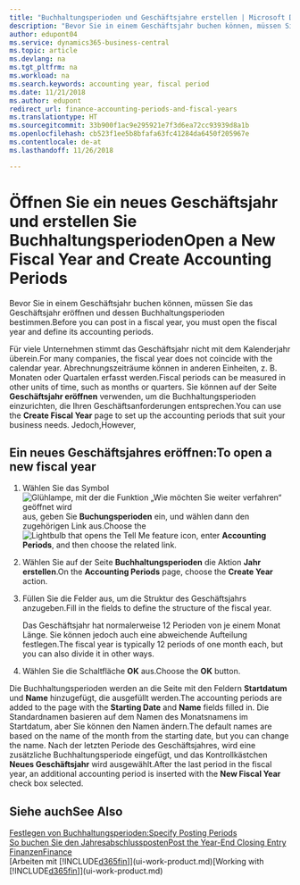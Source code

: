 ```yaml
---
title: "Buchhaltungsperioden und Geschäftsjahre erstellen | Microsoft Docs"
description: "Bevor Sie in einem Geschäftsjahr buchen können, müssen Sie das Geschäftsjahr eröffnen und dessen Buchhaltungsperioden bestimmen."
author: edupont04
ms.service: dynamics365-business-central
ms.topic: article
ms.devlang: na
ms.tgt_pltfrm: na
ms.workload: na
ms.search.keywords: accounting year, fiscal period
ms.date: 11/21/2018
ms.author: edupont
redirect_url: finance-accounting-periods-and-fiscal-years
ms.translationtype: HT
ms.sourcegitcommit: 33b900f1ac9e295921e7f3d6ea72cc93939d8a1b
ms.openlocfilehash: cb523f1ee5b8bfafa63fc41284da6450f205967e
ms.contentlocale: de-at
ms.lasthandoff: 11/26/2018

---
```

# <a name="open-a-new-fiscal-year-and-create-accounting-periods"></a><span data-ttu-id="65ef9-103">Öffnen Sie ein neues Geschäftsjahr und erstellen Sie Buchhaltungsperioden</span><span class="sxs-lookup"><span data-stu-id="65ef9-103">Open a New Fiscal Year and Create Accounting Periods</span></span>
<span data-ttu-id="65ef9-104">Bevor Sie in einem Geschäftsjahr buchen können, müssen Sie das Geschäftsjahr eröffnen und dessen Buchhaltungsperioden bestimmen.</span><span class="sxs-lookup"><span data-stu-id="65ef9-104">Before you can post in a fiscal year, you must open the fiscal year and define its accounting periods.</span></span>  

<span data-ttu-id="65ef9-105">Für viele Unternehmen stimmt das Geschäftsjahr nicht mit dem Kalenderjahr überein.</span><span class="sxs-lookup"><span data-stu-id="65ef9-105">For many companies, the fiscal year does not coincide with the calendar year.</span></span> <span data-ttu-id="65ef9-106">Abrechnungszeiträume können in anderen Einheiten, z. B. Monaten oder Quartalen erfasst werden.</span><span class="sxs-lookup"><span data-stu-id="65ef9-106">Fiscal periods can be measured in other units of time, such as months or quarters.</span></span> <span data-ttu-id="65ef9-107">Sie können auf der Seite **Geschäftsjahr eröffnen** verwenden, um die Buchhaltungsperioden einzurichten, die Ihren Geschäftsanforderungen entsprechen.</span><span class="sxs-lookup"><span data-stu-id="65ef9-107">You can use the **Create Fiscal Year** page to set up the accounting periods that suit your business needs.</span></span> <span data-ttu-id="65ef9-108">Jedoch,</span><span class="sxs-lookup"><span data-stu-id="65ef9-108">However,</span></span>   

## <a name="to-open-a-new-fiscal-year"></a><span data-ttu-id="65ef9-109">Ein neues Geschäftsjahres eröffnen:</span><span class="sxs-lookup"><span data-stu-id="65ef9-109">To open a new fiscal year</span></span>
1. <span data-ttu-id="65ef9-110">Wählen Sie das Symbol ![Glühlampe, mit der die Funktion „Wie möchten Sie weiter verfahren“ geöffnet wird](media/ui-search/search_small.png "Wie möchten Sie weiter verfahren?") aus, geben Sie **Buchungsperioden** ein, und wählen dann den zugehörigen Link aus.</span><span class="sxs-lookup"><span data-stu-id="65ef9-110">Choose the ![Lightbulb that opens the Tell Me feature](media/ui-search/search_small.png "Tell me what you want to do") icon, enter **Accounting Periods**, and then choose the related link.</span></span>
2. <span data-ttu-id="65ef9-111">Wählen Sie auf der Seite **Buchhaltungsperioden** die Aktion **Jahr erstellen**.</span><span class="sxs-lookup"><span data-stu-id="65ef9-111">On the **Accounting Periods** page, choose the **Create Year** action.</span></span>
3. <span data-ttu-id="65ef9-112">Füllen Sie die Felder aus, um die Struktur des Geschäftsjahrs anzugeben.</span><span class="sxs-lookup"><span data-stu-id="65ef9-112">Fill in the fields to define the structure of the fiscal year.</span></span>

    <span data-ttu-id="65ef9-113">Das Geschäftsjahr hat normalerweise 12 Perioden von je einem Monat Länge. Sie können jedoch auch eine abweichende Aufteilung festlegen.</span><span class="sxs-lookup"><span data-stu-id="65ef9-113">The fiscal year is typically 12 periods of one month each, but you can also divide it in other ways.</span></span>
4. <span data-ttu-id="65ef9-114">Wählen Sie die Schaltfläche **OK** aus.</span><span class="sxs-lookup"><span data-stu-id="65ef9-114">Choose the **OK** button.</span></span>

<span data-ttu-id="65ef9-115">Die Buchhaltungsperioden werden an die Seite mit den Feldern **Startdatum** und **Name** hinzugefügt, die ausgefüllt werden.</span><span class="sxs-lookup"><span data-stu-id="65ef9-115">The accounting periods are added to the page with the **Starting Date** and **Name** fields filled in.</span></span> <span data-ttu-id="65ef9-116">Die Standardnamen basieren auf dem Namen des Monatsnamens im Startdatum, aber Sie können den Namen ändern.</span><span class="sxs-lookup"><span data-stu-id="65ef9-116">The default names are based on the name of the month from the starting date, but you can change the name.</span></span> <span data-ttu-id="65ef9-117">Nach der letzten Periode des Geschäftsjahres, wird eine zusätzliche Buchhaltungsperiode eingefügt, und das Kontrollkästchen **Neues Geschäftsjahr** wird ausgewählt.</span><span class="sxs-lookup"><span data-stu-id="65ef9-117">After the last period in the fiscal year, an additional accounting period is inserted with the **New Fiscal Year** check box selected.</span></span>  


## <a name="see-also"></a><span data-ttu-id="65ef9-118">Siehe auch</span><span class="sxs-lookup"><span data-stu-id="65ef9-118">See Also</span></span>
[<span data-ttu-id="65ef9-119">Festlegen von Buchhaltungsperioden:</span><span class="sxs-lookup"><span data-stu-id="65ef9-119">Specify Posting Periods</span></span>](finance-how-specify-posting-periods.md)  
[<span data-ttu-id="65ef9-120">So buchen Sie den Jahresabschlussposten</span><span class="sxs-lookup"><span data-stu-id="65ef9-120">Post the Year-End Closing Entry</span></span>](year-how-post-year-end-close-entry.md)  
[<span data-ttu-id="65ef9-121">Finanzen</span><span class="sxs-lookup"><span data-stu-id="65ef9-121">Finance</span></span>](finance.md)  
<span data-ttu-id="65ef9-122">[Arbeiten mit [!INCLUDE[d365fin](includes/d365fin_md.md)]](ui-work-product.md)</span><span class="sxs-lookup"><span data-stu-id="65ef9-122">[Working with [!INCLUDE[d365fin](includes/d365fin_md.md)]](ui-work-product.md)</span></span>

